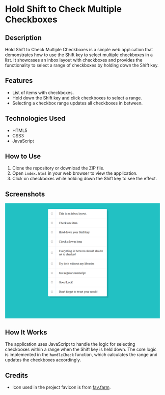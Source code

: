 # Hold Shift to Check Multiple Checkboxes

## Description

Hold Shift to Check Multiple Checkboxes is a simple web application that demonstrates how to use the Shift key to select multiple checkboxes in a list. It showcases an inbox layout with checkboxes and provides the functionality to select a range of checkboxes by holding down the Shift key.

## Features

- List of items with checkboxes.
- Hold down the Shift key and click checkboxes to select a range.
- Selecting a checkbox range updates all checkboxes in between.

## Technologies Used

- HTML5
- CSS3
- JavaScript

## How to Use

1. Clone the repository or download the ZIP file.
2. Open `index.html` in your web browser to view the application.
3. Click on checkboxes while holding down the Shift key to see the effect.

## Screenshots

![Application](Multiple-Checkboxes.png)

## How It Works

The application uses JavaScript to handle the logic for selecting checkboxes within a range when the Shift key is held down. The core logic is implemented in the `handleCheck` function, which calculates the range and updates the checkboxes accordingly.

## Credits

- Icon used in the project favicon is from [fav.farm](https://fav.farm/).

